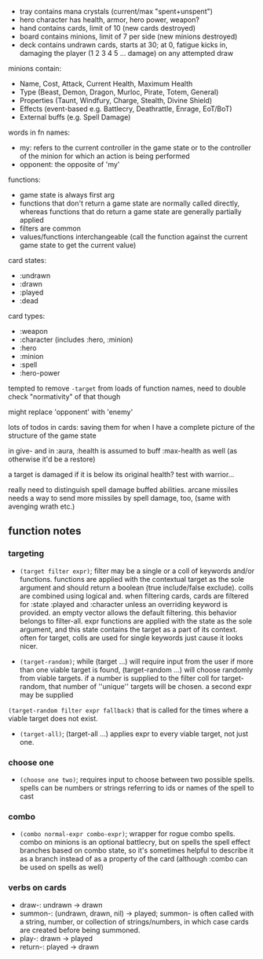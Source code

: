- tray contains mana crystals (current/max "spent+unspent")
- hero character has health, armor, hero power, weapon?
- hand contains cards, limit of 10 (new cards destroyed)
- board contains minions, limit of 7 per side (new minions destroyed)
- deck contains undrawn cards, starts at 30; at 0, fatigue kicks in, damaging
the player (1 2 3 4 5 ... damage) on any attempted draw

minions contain:
  - Name, Cost, Attack, Current Health, Maximum Health
  - Type (Beast, Demon, Dragon, Murloc, Pirate, Totem, General)
  - Properties (Taunt, Windfury, Charge, Stealth, Divine Shield)
  - Effects (event-based e.g. Battlecry, Deathrattle, Enrage, EoT/BoT)
  - External buffs (e.g. Spell Damage)

words in fn names:

- my: refers to the current controller in the game state or to the controller of
the minion for which an action is being performed
- opponent: the opposite of 'my'

functions:

- game state is always first arg
- functions that don't return a game state are normally called directly, whereas
functions that do return a game state are generally partially applied
- filters are common
- values/functions interchangeable (call the function against the current game
state to get the current value)

card states:
 - :undrawn
 - :drawn
 - :played
 - :dead

card types:
 - :weapon
 - :character (includes :hero, :minion)
 - :hero
 - :minion
 - :spell
 - :hero-power

tempted to remove `-target` from loads of function names, need to double check
"normativity" of that though

might replace 'opponent' with 'enemy'

lots of todos in cards:  saving them for when I have a complete picture of the
structure of the game state

in give- and in :aura, :health is assumed to buff :max-health as well (as
otherwise it'd be a restore)

a target is damaged if it is below its original health? test with warrior...

really need to distinguish spell damage buffed abilities.  arcane missiles needs
a way to send more missiles by spell damage, too, (same with avenging wrath
etc.)

## function notes

### targeting

- `(target filter expr)`; filter may be a single or a coll of keywords and/or
functions.  functions are applied with the contextual target as the sole
argument and should return a boolean (true include/false exclude).  colls are
combined using logical and.  when filtering cards, cards are filtered for :state
:played and :character unless an overriding keyword is provided.  an empty
vector allows the default filtering.  this behavior belongs to filter-all. expr
functions are applied with the state as the sole argument, and this state
contains the target as a part of its context.  often for target, colls are used
for single keywords just cause it looks nicer.

- `(target-random)`; while (target ...) will require input from the user if more
than one viable target is found, (target-random ...) will choose randomly from
viable targets.  if a number is supplied to the filter coll for target-random,
that number of ''unique'' targets will be chosen.  a second expr may be supplied

`(target-random filter expr fallback)` that is called for the times where a
viable target does not exist.

- `(target-all)`; (target-all ...) applies expr to every viable target, not just
one.

### choose one

- `(choose one two)`; requires input to choose between two possible spells.
spells can be numbers or strings referring to ids or names of the spell to cast

### combo

- `(combo normal-expr combo-expr)`; wrapper for rogue combo spells.  combo on
minions is an optional battlecry, but on spells the spell effect branches based
on combo state, so it's sometimes helpful to describe it as a branch instead of
as a property of the card (although :combo can be used on spells as well)

### verbs on cards

- draw-: undrawn -> drawn
- summon-: (undrawn, drawn, nil) -> played; summon- is often called with a
string, number, or collection of strings/numbers, in which case cards are
created before being summoned.
- play-: drawn -> played
- return-: played -> drawn
